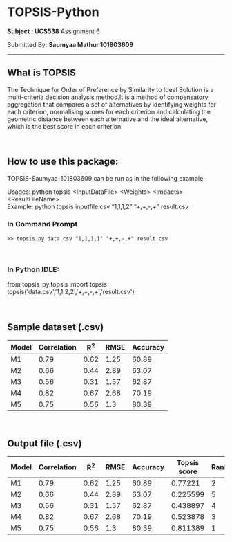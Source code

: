 # TOPSIS-Python

**Subject : UCS538**
Assignment 6


Submitted By: **Saumyaa Mathur 101803609**

***

## What is TOPSIS

The Technique for Order of Preference by Similarity to Ideal Solution is a multi-criteria decision analysis method.It is a method of compensatory aggregation that compares a set of alternatives by identifying weights for each criterion, normalising scores for each criterion and calculating the geometric distance between each alternative and the ideal alternative, which is the best score in each criterion

<br>

## How to use this package:

TOPSIS-Saumyaa-101803609 can be run as in the following example:

Usages:
python topsis \<InputDataFile\> \<Weights\> \<Impacts\> \<ResultFileName\>
  <br>
Example:
python topsis inputfile.csv “1,1,1,2” “+,+,-,+” result.csv

### In Command Prompt
```
>> topsis.py data.csv "1,1,1,1" "+,+,-,+" result.csv
```
<br>

### In Python IDLE:
from topsis_py.topsis import topsis
topsis('data.csv','1,1,2,2','+,+,-,+','result.csv')

<br>

## Sample dataset (.csv)

Model | Correlation | R<sup>2</sup> | RMSE | Accuracy
------------ | ------------- | ------------ | ------------- | ------------
M1 |	0.79 | 0.62	| 1.25 | 60.89
M2 |  0.66 | 0.44	| 2.89 | 63.07
M3 |	0.56 | 0.31	| 1.57 | 62.87
M4 |	0.82 | 0.67	| 2.68 | 70.19
M5 |	0.75 | 0.56	| 1.3	 | 80.39

<br>

## Output file (.csv)

Model | Correlation | R<sup>2</sup> | RMSE | Accuracy | Topsis score | Rank
------------ | ------------- | ------------ | ------------- | ------------ | ------------- | -----------
M1 |	0.79 | 0.62	| 1.25 | 60.89 | 0.77221 | 2 
M2 |  0.66 | 0.44	| 2.89 | 63.07 | 0.225599 | 5
M3 |	0.56 | 0.31	| 1.57 | 62.87 | 0.438897| 4
M4 |	0.82 | 0.67	| 2.68 | 70.19 | 0.523878 | 3
M5 |	0.75 | 0.56	| 1.3	 | 80.39 | 0.811389 | 1

<br>
